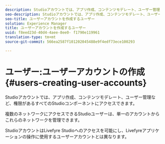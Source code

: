```yaml
---
description: Studioアカウントでは、アプリ作成、コンテンツモデレート、ユーザー管理など、権限があるすべてのStudioコンポーネントにアクセスできます。
seo-description: Studioアカウントでは、アプリ作成、コンテンツモデレート、ユーザー管理など、権限があるすべてのStudioコンポーネントにアクセスできます。
seo-title: ユーザーアカウントを作成するユーザー
solution: Experience Manager
title: ユーザーアカウントを作成するユーザー
uuid: f8eed23d-40d4-4aee-8ee0- f1790e119961
translation-type: tm+mt
source-git-commit: 566ea2587f101202045488e9f4edf73ece100293

---
```



# ユーザー:ユーザーアカウントの作成{#users-creating-user-accounts}

Studioアカウントでは、アプリ作成、コンテンツモデレート、ユーザー管理など、権限があるすべてのStudioコンポーネントにアクセスできます。

複数のネットワークにアクセスできるStudioユーザーは、単一のアカウントからこれらのネットワークを管理できます。

StudioアカウントはLivefyre Studioへのアクセスを可能にし、Livefyreアプリケーションの操作に使用するユーザーアカウントとは異なります。
